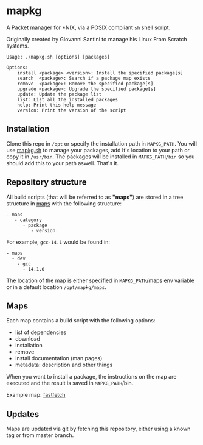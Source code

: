# mapkg

A Packet manager for *NIX, via a POSIX compliant `sh` shell script.

Originally created by Giovanni Santini to manage his Linux From Scratch
systems.

```
Usage: ./mapkg.sh [options] [packages]

Options:
    install <package> <version>: Install the specified package[s]
    search  <package>: Search if a package map exists
    remove  <package>: Remove the specified package[s]
    upgrade <package>: Upgrade the specified package[s]
    update: Update the package list
    list: List all the installed packages
    help: Print this help message
    version: Print the version of the script
```

## Installation

Clone this repo in `/opt` or specify the installation path in `MAPKG_PATH`.
You will use [mapkg.sh](./mapkg.sh) to manage your packages, 
add It's location to your path or copy it in `/usr/bin`. 
The packages will be installed in `MAPKG_PATH/bin` so you should add this
to your path aswell. That's it.

## Repository structure

All build scripts (that will be referred to as **"maps"**) are stored in a
tree structure in [maps](./maps)
with the following structure:

```
- maps
   - category
      - package
         - version
```

For example, `gcc-14.1` would be found in:
```
- maps
  - dev
    - gcc
      - 14.1.0
```

The location of the map is either specified in `MAPKG_PATH`/maps env
variable or in a default location `/opt/mapkg/maps`.

## Maps

Each map contains a build script with the following options:

- list of dependencies
- download
- installation
- remove
- install documentation (man pages)
- metadata: description and other things

When you want to install a package, the instructions on the
map are executed and the result is saved in `MAPKG_PATH`/bin.

Example map: [fastfetch](./maps/util/fastfetch/2.27.1/map.sh)

## Updates

Maps are updated via git by fetching this repository, either
using a known tag or from master branch.
